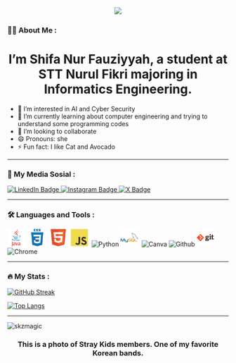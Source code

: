 <div id="header" align="center">
  <img src="https://i.giphy.com/media/v1.Y2lkPTc5MGI3NjExaDRnczJwMnlrczhhbnlvNW1nOTRuYjN0dDc1bmJwNXY0eWQ2cWM2MSZlcD12MV9pbnRlcm5hbF9naWZfYnlfaWQmY3Q9Zw/JVmYAO3MkGNiM/giphy.gif" width="200"/>
</div>

### :woman_technologist: About Me :
<h1 align="center">I’m Shifa Nur Fauziyyah, a student at STT Nurul Fikri majoring in Informatics Engineering.</h1>
 
- 👀 I’m interested in AI and Cyber Security
- 🌱 I’m currently learning about computer engineering and trying to understand some programming codes
- 💞️ I’m looking to collaborate
- 😄 Pronouns: she
- ⚡ Fun fact: I like Cat and Avocado

---
### :love_letter: My Media Sosial :
<div id="badges">
  <a href="https://www.linkedin.com/in/shifa-nur-fauziyyah-977a5532b/">
    <img src="https://img.shields.io/badge/LinkedIn-blue?style=for-the-badge&logo=linkedin&logoColor=white" alt="LinkedIn Badge"/>
  </a>
  <a href="https://instagram.com/shaa.nur_05">
    <img src="https://img.shields.io/badge/Istagram-purple?style=for-the-badge&logo=instagram&logoColor=white" alt="Instagram Badge"/>
  </a>
  <a href="https://x.com/Fells_Shi">
    <img src="https://img.shields.io/badge/X-black?style=for-the-badge&logo=x&logoColor=white" alt="X Badge"/>
  </a>
</div>

---

### :hammer_and_wrench: Languages and Tools :
<div>
  <img src="https://github.com/devicons/devicon/blob/master/icons/java/java-original-wordmark.svg" title="Java" alt="Java" width="40" height="40"/>&nbsp;
  <img src="https://github.com/devicons/devicon/blob/master/icons/css3/css3-plain-wordmark.svg"  title="CSS3" alt="CSS" width="40" height="40"/>&nbsp;
  <img src="https://github.com/devicons/devicon/blob/master/icons/html5/html5-original.svg" title="HTML5" alt="HTML" width="40" height="40"/>&nbsp;
  <img src="https://github.com/devicons/devicon/blob/master/icons/javascript/javascript-original.svg" title="JavaScript" alt="JavaScript" width="40" height="40"/>&nbsp;
  <img src="https://cdn.jsdelivr.net/gh/devicons/devicon@latest/icons/python/python-original.svg" title="Python" alt="Python" width="40" height="40"/>
  <img src="https://github.com/devicons/devicon/blob/master/icons/mysql/mysql-original-wordmark.svg" title="MySQL"  alt="MySQL" width="40" height="40"/>&nbsp;
  <img src="https://cdn.jsdelivr.net/gh/devicons/devicon@latest/icons/canva/canva-original.svg" title="Canva" alt="Canva" width="40" height="40"/>
  <img src="https://cdn.jsdelivr.net/gh/devicons/devicon@latest/icons/github/github-original.svg" title="Github" alt="Github" width="40" height="40"/>
  <img src="https://github.com/devicons/devicon/blob/master/icons/git/git-original-wordmark.svg" title="Git" **alt="Git" width="40" height="40"/>
  <img src="https://cdn.jsdelivr.net/gh/devicons/devicon@latest/icons/chrome/chrome-original.svg" title="Chrome" alt="Chrome" width="40" height="40"/>
</div>

---

### :fire: My Stats :
[![GitHub Streak](https://github-readme-streak-stats.herokuapp.com?user=ShifaFzyh&theme=tokyonight&locale=id&mode=weekly)](https://git.io/streak-stats)

[![Top Langs](https://github-readme-stats.vercel.app/api/top-langs/?username=ShifaFzyh&layout=compact&theme=tokyonight)](https://github.com/ShifaFzyh/github-readme-stats)

---


  ![skzmagic](https://github.com/user-attachments/assets/8e0d98a3-6c40-439d-9c62-1b87bc024592)
<h3 align="center">This is a photo of Stray Kids members. One of my favorite Korean bands.</h3>

<!--
ShifaFzyh/ShifaFzyh is a ✨ special ✨ repository because its `README.md` (this file) appears on your GitHub profile.
You can click the Preview link to take a look at your changes.
--->
